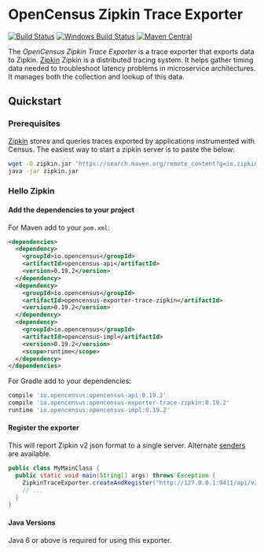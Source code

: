 # OpenCensus Zipkin Trace Exporter
[![Build Status][travis-image]][travis-url]
[![Windows Build Status][appveyor-image]][appveyor-url]
[![Maven Central][maven-image]][maven-url]

The *OpenCensus Zipkin Trace Exporter* is a trace exporter that exports
data to Zipkin. [Zipkin](http://zipkin.io/) Zipkin is a distributed
tracing system. It helps gather timing data needed to troubleshoot
latency problems in microservice architectures. It manages both the
collection and lookup of this data.

## Quickstart

### Prerequisites

[Zipkin](http://zipkin.io/) stores and queries traces exported by
applications instrumented with Census. The easiest way to start a zipkin
server is to paste the below:

```bash
wget -O zipkin.jar 'https://search.maven.org/remote_content?g=io.zipkin.java&a=zipkin-server&v=LATEST&c=exec'
java -jar zipkin.jar
```


### Hello Zipkin

#### Add the dependencies to your project

For Maven add to your `pom.xml`:
```xml
<dependencies>
  <dependency>
    <groupId>io.opencensus</groupId>
    <artifactId>opencensus-api</artifactId>
    <version>0.19.2</version>
  </dependency>
  <dependency>
    <groupId>io.opencensus</groupId>
    <artifactId>opencensus-exporter-trace-zipkin</artifactId>
    <version>0.19.2</version>
  </dependency>
  <dependency>
    <groupId>io.opencensus</groupId>
    <artifactId>opencensus-impl</artifactId>
    <version>0.19.2</version>
    <scope>runtime</scope>
  </dependency>
</dependencies>
```

For Gradle add to your dependencies:
```groovy
compile 'io.opencensus:opencensus-api:0.19.2'
compile 'io.opencensus:opencensus-exporter-trace-zipkin:0.19.2'
runtime 'io.opencensus:opencensus-impl:0.19.2'
```

#### Register the exporter

This will report Zipkin v2 json format to a single server. Alternate
[senders](https://github.com/openzipkin/zipkin-reporter-java) are available.

```java
public class MyMainClass {
  public static void main(String[] args) throws Exception {
    ZipkinTraceExporter.createAndRegister("http://127.0.0.1:9411/api/v2/spans", "my-service");
    // ...
  }
}
```

#### Java Versions

Java 6 or above is required for using this exporter.

[travis-image]: https://travis-ci.org/census-instrumentation/opencensus-java.svg?branch=master
[travis-url]: https://travis-ci.org/census-instrumentation/opencensus-java
[appveyor-image]: https://ci.appveyor.com/api/projects/status/hxthmpkxar4jq4be/branch/master?svg=true
[appveyor-url]: https://ci.appveyor.com/project/opencensusjavateam/opencensus-java/branch/master
[maven-image]: https://maven-badges.herokuapp.com/maven-central/io.opencensus/opencensus-exporter-trace-zipkin/badge.svg
[maven-url]: https://maven-badges.herokuapp.com/maven-central/io.opencensus/opencensus-exporter-trace-zipkin

